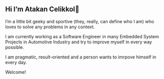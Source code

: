 ## Hi I’m Atakan Celikkol👋

I’m a little bit geeky and sportive (they, really, can define who I am) who loves to solve any problems in any context.

I am currently working as a Software Engineer in many Embedded System Projects in Automotive Industry and try to improve myself in every way possible.

I am pragmatic, result-oriented and a person wants to imrpove himself in every day.


Welcome!

